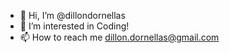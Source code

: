 - 👋 Hi, I’m @dillondornellas
- 👀 I’m interested in Coding!
- 📫 How to reach me dillon.dornellas@gmail.com

<!---
dillondornellas/dillondornellas is a ✨ special ✨ repository because its `README.md` (this file) appears on your GitHub profile.
You can click the Preview link to take a look at your changes.
--->
